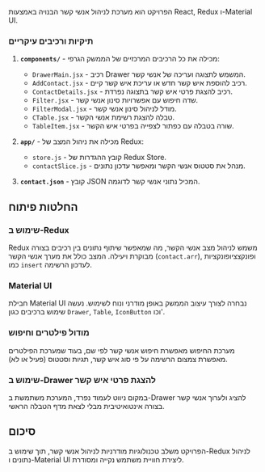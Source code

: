 
הפרויקט הוא מערכת לניהול אנשי קשר הבנויה באמצעות React, Redux ו-Material UI.

### תיקיות ורכיבים עיקריים

1. **`components/`** - מכילה את כל הרכיבים המרכזיים של הממשק הגרפי:

   - `DrawerMain.jsx` - רכיב Drawer המשמש לתצוגה ועריכה של אנשי קשר.
   - `AddContact.jsx` - רכיב להוספת איש קשר חדש או עריכת איש קשר קיים.
   - `ContactDetails.jsx` - רכיב להצגת פרטי איש קשר בתצוגה נפרדת.
   - `Filter.jsx` - שדה חיפוש עם אפשרויות סינון אנשי קשר.
   - `FilterModal.jsx` - מודל לניהול סינון אנשי קשר.
   - `CTable.jsx` - טבלה להצגת רשימת אנשי הקשר.
   - `TableItem.jsx` - שורה בטבלה עם כפתור לצפייה בפרטי איש הקשר.

2. **`app/`** - מכילה את ניהול המצב של Redux:

   - `store.js` - קובץ ההגדרות של Redux Store.
   - `contactSlice.js` - מנהל את סטטוס אנשי הקשר ומאפשר עדכון נתונים.

3. **`contact.json`** - קובץ JSON המכיל נתוני אנשי קשר לדוגמה.

## החלטות פיתוח

### שימוש ב-Redux

Redux משמש לניהול מצב אנשי הקשר, מה שמאפשר שיתוף נתונים בין רכיבים בצורה מבוקרת ויעילה. המצב כולל את מערך אנשי הקשר (`contact.arr`), ופונקצציופונקציות כמו `insert` לעדכון הרשימה.

### Material UI

חבילת Material UI נבחרה לצורך עיצוב הממשק באופן מודרני ונוח לשימוש. נעשה שימוש ברכיבים כגון `Drawer`, `Table`, `IconButton` וכו'.

### מודול פילטרים וחיפוש

מערכת החיפוש מאפשרת חיפוש אנשי קשר לפי שם, בעוד שמערכת הפילטרים מאפשרת צמצום הרשימה על פי סוג איש קשר, תגיות וסטטוס (פעיל או לא).

### שימוש ב-Drawer להצגת פרטי איש קשר

במקום ניווט לעמוד נפרד, המערכת משתמשת ב-Drawer להציג ולערוך אנשי קשר בצורה אינטואיטיבית מבלי לצאת מדף הטבלה הראשי.

## סיכום

הפרויקט משלב טכנולוגיות מודרניות לניהול אנשי קשר, תוך שימוש ב-Redux לניהול נתונים ו-Material UI ליצירת חוויית משתמש נקייה ומסודרת.

